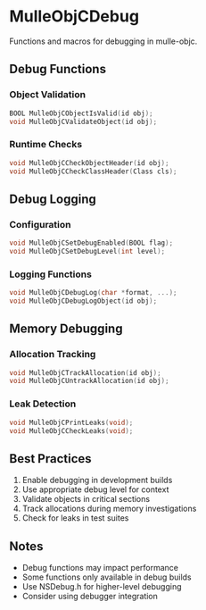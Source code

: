 # MulleObjCDebug

Functions and macros for debugging in mulle-objc.

## Debug Functions

### Object Validation
```c
BOOL MulleObjCObjectIsValid(id obj);
void MulleObjCValidateObject(id obj);
```

### Runtime Checks
```c
void MulleObjCCheckObjectHeader(id obj);
void MulleObjCCheckClassHeader(Class cls);
```

## Debug Logging

### Configuration
```c
void MulleObjCSetDebugEnabled(BOOL flag);
void MulleObjCSetDebugLevel(int level);
```

### Logging Functions
```c
void MulleObjCDebugLog(char *format, ...);
void MulleObjCDebugLogObject(id obj);
```

## Memory Debugging

### Allocation Tracking
```c
void MulleObjCTrackAllocation(id obj);
void MulleObjCUntrackAllocation(id obj);
```

### Leak Detection
```c
void MulleObjCPrintLeaks(void);
void MulleObjCCheckLeaks(void);
```

## Best Practices

1. Enable debugging in development builds
2. Use appropriate debug level for context
3. Validate objects in critical sections
4. Track allocations during memory investigations
5. Check for leaks in test suites

## Notes

- Debug functions may impact performance
- Some functions only available in debug builds
- Use NSDebug.h for higher-level debugging
- Consider using debugger integration
